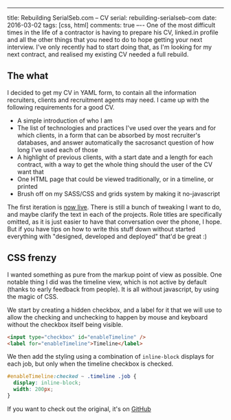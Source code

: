 ---
title: Rebuilding SerialSeb.com – CV
serial: rebuilding-serialseb-com
date: 2016-03-02
tags: [css, html]
comments: true
–--
One of the most difficult times in the life of a contractor is having to prepare his CV, linked.in profile and all the other things that you need to do to hope getting your next interview. I've only recently had to start doing that, as I'm looking for my next contract, and realised my existing CV needed a full rebuild.

## The what

I decided to get my CV in YAML form, to contain all the information recruiters, clients and recruitment agents may need. I came up with the following requirements for a good CV.
  - A simple introduction of who I am
  - The list of technologies and practices I've used over the years and for which clients, in a form that can be absorbed by most recruiter's databases, and answer automatically the sacrosanct question of how long I've used each of those
  - A highlight of previous clients, with a start date and a length for each contract, with a way to get the whole thing should the user of the CV want that
  - One HTML page that could be viewed traditionally, or in a timeline, or printed
  - Brush off on my SASS/CSS and grids system by making it no-javascript

The first iteration is [now live](/cv). There is still a bunch of tweaking I want to do, and maybe clarify the text in each of the projects. Role titles are specifically omitted, as it is just easier to have that conversation over the phone, I hope. But if you have tips on how to write this stuff down without started everything with "designed, developed and deployed" that'd be great :)

## CSS frenzy

I wanted something as pure from the markup point of view as possible. One notable thing I did was the timeline view, which is not active by default (thanks to early feedback from people). It is all without javascript, by using the magic of CSS.

We start by creating a hidden checkbox, and a label for it that we will use to allow the checking and unchecking to happen by mouse and keyboard without the checkbox itself being visible.

```html
<input type="checkbox" id="enableTimeline" />
<label for="enableTimeline">Timeline</label>
```

We then add the styling using a combination of `inline-block` displays for each job, but only when the timeline checkbox is checked.

```css
#enableTimeline:checked ~ .timeline .job {
  display: inline-block;
  width: 200px;
}
```

If you want to check out the original, it's on [GitHub](https://github.com/serialseb/serialseb.github.com/blob/master/_sass/cv.scss)